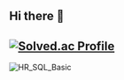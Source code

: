 ## Hi there 👋

<!--
**NoelClay/NoelClay** is a ✨ _special_ ✨ repository because its `README.md` (this file) appears on your GitHub profile.

Here are some ideas to get you started:

- 🔭 I’m currently working on ...
- 🌱 I’m currently learning ...
- 👯 I’m looking to collaborate on ...
- 🤔 I’m looking for help with ...
- 💬 Ask me about ...
- 📫 How to reach me: ...
- 😄 Pronouns: ...
- ⚡ Fun fact: ...
-->

[![Solved.ac Profile](http://mazassumnida.wtf/api/v2/generate_badge?boj=asdf1578@naver.com)](https://solved.ac/asdf1578@naver.com/)
<br>
---
![HR_SQL_Basic](https://www.hackerrank.com/certificates/ce0762f3fa8f)
